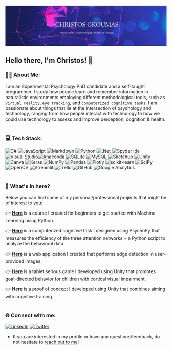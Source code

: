 ![Banner](BannerCG.png)
<br/>

## Hello there, I'm Christos! 👋

### 👨‍💻 About Me:
I am an Experimental Psychology PhD candidate and a self-taught programmer. I study how people learn and remember information in naturalistic environments employing different methodological tools, such as `virtual reality`, `eye tracking`, and `computerized cognitive tasks`. I am passionate about things that lie at the intersection of psychology and technology, ranging from how people interact with technology to how we could use technology to assess and improve perception, cognition & health. <br/><br/>


### 💻 Tech Stack:
![C#](https://img.shields.io/badge/c%23-%23239120.svg?style=for-the-badge&logo=c-sharp&logoColor=white) ![JavaScript](https://img.shields.io/badge/javascript-%23323330.svg?style=for-the-badge&logo=javascript&logoColor=%23F7DF1E) ![Markdown](https://img.shields.io/badge/markdown-%23000000.svg?style=for-the-badge&logo=markdown&logoColor=white) ![Python](https://img.shields.io/badge/python-3670A0?style=for-the-badge&logo=python&logoColor=ffdd54) ![.Net](https://img.shields.io/badge/.NET-5C2D91?style=for-the-badge&logo=.net&logoColor=white) ![Spyder Ide](https://img.shields.io/badge/Spyder%20Ide-FF0000?style=for-the-badge&logo=spyder%20ide&logoColor=white) ![Visual Studio](https://img.shields.io/badge/Visual_Studio-5C2D91?style=for-the-badge&logo=visual%20studio&logoColor=white)![Anaconda](https://img.shields.io/badge/Anaconda-%2344A833.svg?style=for-the-badge&logo=anaconda&logoColor=white) ![SQLite](https://img.shields.io/badge/sqlite-%2307405e.svg?style=for-the-badge&logo=sqlite&logoColor=white) ![MySQL](https://img.shields.io/badge/mysql-%2300f.svg?style=for-the-badge&logo=mysql&logoColor=white) ![Sketchup](https://img.shields.io/badge/sketchup-%23005F9E.svg?&style=for-the-badge&logo=sketchup&logoColor=white) ![Unity](https://img.shields.io/badge/unity-%23000000.svg?style=for-the-badge&logo=unity&logoColor=white) ![Canva](https://img.shields.io/badge/Canva-%2300C4CC.svg?style=for-the-badge&logo=Canva&logoColor=white) ![Keras](https://img.shields.io/badge/Keras-%23D00000.svg?style=for-the-badge&logo=Keras&logoColor=white) ![NumPy](https://img.shields.io/badge/numpy-%23013243.svg?style=for-the-badge&logo=numpy&logoColor=white) ![Pandas](https://img.shields.io/badge/pandas-%23150458.svg?style=for-the-badge&logo=pandas&logoColor=white) ![Plotly](https://img.shields.io/badge/Plotly-%233F4F75.svg?style=for-the-badge&logo=plotly&logoColor=white) ![scikit-learn](https://img.shields.io/badge/scikit--learn-%23F7931E.svg?style=for-the-badge&logo=scikit-learn&logoColor=white) ![SciPy](https://img.shields.io/badge/SciPy-%230C55A5.svg?style=for-the-badge&logo=scipy&logoColor=%white) ![OpenCV](https://img.shields.io/badge/opencv-%23white.svg?style=for-the-badge&logo=opencv&logoColor=white) ![Streamlit](https://img.shields.io/badge/streamlit-%23FF4B4B.svg?&style=for-the-badge&logo=streamlit&logoColor=white)  ![Trello](https://img.shields.io/badge/Trello-%23026AA7.svg?style=for-the-badge&logo=Trello&logoColor=white) ![GitHub](https://img.shields.io/badge/github-%23121011.svg?style=for-the-badge&logo=github&logoColor=white) ![Google Analytics](https://img.shields.io/badge/google%20analytics-%23E37400.svg?&style=for-the-badge&logo=google%20analytics&logoColor=white)
<br/><br/>


### 💫 What's in here?  
Below you can find some of my personal/professional projects that might be of interest to you:

:point_right: [**Here**](https://github.com/n3urovirtual/ML_Beginner_Course) is a course I created for beginners to get started with Machine Learning using Python.

:point_right: [**Here**](https://github.com/n3urovirtual/child_ANT) is a computerized cognitive task I designed using PsychoPy that measures the efficiency of the three attention networks + a Python script to analyze the behavioral data.

:point_right: [**Here**](https://github.com/n3urovirtual/Edge_Detection_Application) is a web application I created that performs edge detection in user-provided images.

:point_right: [**Here**](https://github.com/n3urovirtual/Tap-and-Play) is a tablet serious game I developed using Unity that promotes goal-directed behavior for children with cortical visual impairment.

:point_right: [**Here**](https://github.com/n3urovirtual/Incise) is a proof of concept I developed using Unity that combines aiming with cognitive training.
<br/><br/>


### 🌐 Connect with me:
[![LinkedIn](https://img.shields.io/badge/LinkedIn-%230077B5.svg?logo=linkedin&logoColor=white)](https://linkedin.com/in/christos-gkoumas) [![Twitter](https://img.shields.io/badge/Twitter-%231DA1F2.svg?logo=Twitter&logoColor=white)](https://twitter.com/n3uro_virtual)
  * If you are interested in my profile or have any questions/feedback, do not hesitate to [reach out to me](mailto:chrgkoumas@gmail.com)!

<!--
**n3urovirtual/n3urovirtual** is a ✨ _special_ ✨ repository because its `README.md` (this file) appears on your GitHub profile.

Here are some ideas to get you started:

- 🔭 I’m currently working on ...
- 🌱 I’m currently learning ...
- 👯 I’m looking to collaborate on ...
- 🤔 I’m looking for help with ...
- 💬 Ask me about ...
- 📫 How to reach me: ...
- 😄 Pronouns: ...
- ⚡ Fun fact: ...
-->
